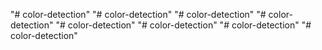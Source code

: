 "# color-detection" 
"# color-detection" 
"# color-detection" 
"# color-detection" 
"# color-detection" 
"# color-detection" 
"# color-detection" 
"# color-detection" 
